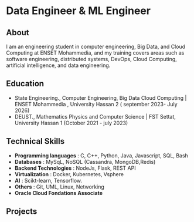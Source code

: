 # Data Engineer & ML Engineer

## About
I am an engineering student in computer engineering, Big Data, and Cloud Computing at ENSET Mohammedia, and my training covers areas such as software engineering, distributed systems, DevOps, Cloud Computing, artificial intelligence, and data engineering.
## Education
- State Engineering., Computer Engineering, Big Data Cloud Computing | ENSET Mohammedia , University Hassan 2
  ( september 2023- July 2026)
- DEUST., Mathematics Physics and Computer Science | FST Settat, University Hassan 1 (October 2021 - july 2023)
## Technical Skills
- **Programming languages** : C, C++, Python, Java, Javascript, SQL, Bash
- **Databases** : MySqL, NoSQL (Cassandra, MongoDB,Redis)
- **Backend Technologies** : NodeJs, Flask, REST API
- **Virtualization** : Docker, Kubernetes, Vsphere
- **AI** : Scikt-learn, Tensorflow.
- **Others** : Git, UML, Linux, Networking
- **Oracle Cloud Fondations Associate**

## Projects

